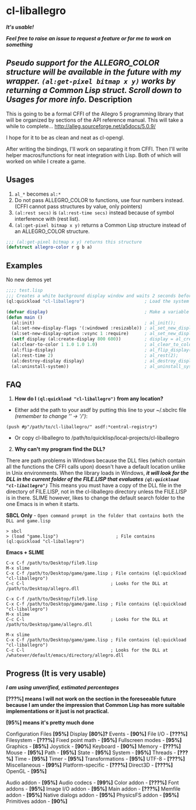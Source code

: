 cl-liballegro
==========
***It's usable!***

***Feel free to raise an issue to request a feature or for me to work on something***

***Pseudo support for the ALLEGRO_COLOR structure will be available in the future with my wrapper.*** 
***`(al:get-pixel bitmap x y)` works by returning a Common Lisp struct. Scroll down to Usages for more info.***
Description
--------------

This is going to be a formal CFFI of the Allegro 5 programming library
that will be organized by sections of the API reference manual. This will take a while to complete...
http://alleg.sourceforge.net/a5docs/5.0.9/

I hope for it to be as clean and neat as cl-opengl.

After writing the bindings, I'll work on separating it from CFFI.
Then I'll write helper macros/functions for neat integration with Lisp. 
Both of which will worked on while I create a game.

Usages
--------------
1. `al_*` becomes `al:*`
2. Do not pass ALLEGRO_COLOR to functions, use four numbers instead. (CFFI cannot pass structures by value, only pointers)
3. `(al:rest secs)` is `(al:rest-time secs)` instead because of symbol interference with (rest list).
4. `(al:get-pixel bitmap x y)` returns a Common Lisp structure instead of an ALLEGRO_COLOR structure.
 
```cl
;;; (al:get-pixel bitmap x y) returns this structure
(defstruct allegro-color r g b a)
```

Examples
--------------

No new demos yet

```cl
;;;; test.lisp
;;; Creates a white background display window and waits 2 seconds before closing.
(ql:quickload "cl-liballegro")                       ; Load the system

(defvar display)                                     ; Make a variable that holds the ALLEGRO_DISPLAY pointer
(defun main ()
  (al:init)                                          ; al_init();
  (al:set-new-display-flags '(:windowed :resizable)) ; al_set_new_display_flags(ALLEGRO_WINDOWED | ALLEGRO_RESIZABLE);
  (al:set-new-display-option :vsync 1 :require)      ; al_set_new_display_option(ALLEGRO_VSYNC, 1, ALLEGRO_REQUIRE);
  (setf display (al:create-display 800 600))         ; display = al_create_display(800, 600);
  (al:clear-to-color 1 1.0 1.0 1.0)                  ; al_clear_to_color(...); // Not using an ALLEGRO_COLOR structure
  (al:flip-display)                                  ; al_flip_display();
  (al:rest-time 2)                                   ; al_rest(2);
  (al:destroy-display display)                       ; al_destroy_display(display);
  (al:uninstall-system))                             ; al_uninstall_system();
```

FAQ
--------------
1. **How do I `(ql:quickload "cl-liballegro")` from any location?**
 * Either add the path to your asdf by putting this line to your ~/.sbclrc file *(remember to change '\' -> '/')*: 
```
(push #p"/path/to/cl-liballegro/" asdf:*central-registry*)
```
 * Or copy cl-liballegro to /path/to/quicklisp/local-projects/cl-liballegro
 
2. **Why can't my program find the DLL?**

 There are path problems in Windows because the DLL files (which contain all the functions the CFFI calls upon) 
 doesn't have a default location unlike in Unix environments. When the library loads in Windows, ***it will look for 
 the DLL in the current folder of the FILE.LISP that evaluates `(ql:quickload "cl-liballegro")`*** This means you must 
 have a copy of the DLL file in the directory of FILE.LISP, not in the cl-liballegro directory unless the FILE.LISP is 
 in there. SLIME however, likes to change the default search folder to the one Emacs is in when it starts.

 **SBCL Only** - `Open command prompt in the folder that contains both the DLL and game.lisp`
```
> sbcl
> (load "game.lisp")                      ; File contains (ql:quickload "cl-liballegro")
```

 **Emacs + SLIME**
```
C-x C-f /path/to/Desktop/file9.lisp
M-x slime
C-x C-f /path/to/Desktop/game/game.lisp ; File contains (ql:quickload "cl-liballegro")
C-c C-l                                 ; Looks for the DLL at /path/to/Desktop/allegro.dll
```
```
C-x C-f /path/to/Desktop/file9.lisp
C-x C-f /path/to/Desktop/game/game.lisp ; File contains (ql:quickload "cl-liballegro")
M-x slime
C-c C-l                                 ; Looks for the DLL at /path/to/Desktop/game/allegro.dll
```
```
M-x slime
C-x C-f /path/to/Desktop/game/game.lisp ; File contains (ql:quickload "cl-liballegro")
C-c C-l                                 ; Looks for the DLL at /whatever/default/emacs/directory/allegro.dll
```

Progress (It is very usable)
--------------
***I am using unverified, estimated percentages***

**[???%] means I will not work on the section in the foreseeable future because I am under the impression
that Common Lisp has more suitable implementations or it just is not practical.**

**[95%] means it's pretty much done**

Configuration Files **[95%]**
Display **[80%]?**
Events - **[90%]**
File I/O - **[???%]**
Filesystem - **[???%]**
Fixed point math - **[95%]**
Fullscreen modes - **[95%]**
Graphics - **[85%]**
Joystick - **[90%]**
Keyboard - **[90%]**
Memory - **[???%]**
Mouse - **[95%]**
Path - **[95%]**
State - **[95%]**
System - **[95%]**
Threads - **[???%]**
Time - **[95%]**
Timer - **[95%]**
Transformations - **[95%]**
UTF-8 - **[???%]**
Miscellaneous - **[99%]**
Platform-specific - **[???%]**
Direct3D - **[???%]**
OpenGL - **[95%]**

Audio addon - **[95%]**
Audio codecs - **[99%]**
Color addon - **[???%]**
Font addons - **[95%]**
Image I/O addon - **[95%]**
Main addon - **[???%]**
Memfile addon - **[95%]**
Native dialogs addon - **[95%]**
PhysicsFS addon - **[95%]**
Primitives addon - **[90%]**
